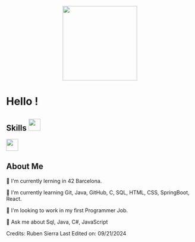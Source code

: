 <p align="center"> <img width="200" src=""> 

</p> <h1> Hello ! 

<h2> Skills <img src = "https://media2.giphy.com/media/QssGEmpkyEOhBCb7e1/giphy.gif?cid=ecf05e47a0n3gi1bfqntqmob8g9aid1oyj2wr3ds3mg700bl&rid=giphy.gif" width = 32px> </h2>

<img width ='32px' src='https://raw.githubusercontent.com/rahulbanerjee26/githubAboutMeGenerator/main/icons/reactjs.svg'> </a>



<h2> About Me </h2>

🔭 I'm currently lerning in 42 Barcelona.

🌱 I'm currently learning Git, Java, GitHub, C, SQL, HTML, CSS, SpringBoot, React.
  
👯 I'm looking to work in my first Programmer Job.

💬 Ask me about Sql, Java, C#, JavaScript





Credits: Ruben Sierra
Last Edited on: 09/21/2024
